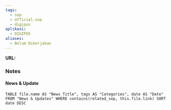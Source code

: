 ```yaml
---
tags:
  - sop
  - official-sop
  - digipos
aplikasi:
  - DIGIPOS
aliases:
  - Belum Dikerjakan
---
```

**URL:**

### Notes

#### News & Update
```dataview
TABLE file.name AS "News Title", tags AS "Categories", date AS "Date" FROM "News & Updates" WHERE contains(related_sop, this.file.link) SORT date DESC
```

